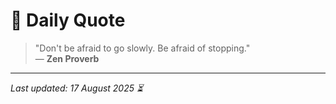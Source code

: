 # 📜 Daily Quote

> "Don't be afraid to go slowly. Be afraid of stopping."  
> — **Zen Proverb**

---

_Last updated: 17 August 2025 ⏳_
